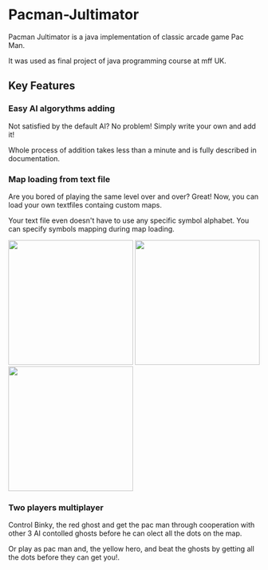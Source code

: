 # Pacman-Jultimator
Pacman Jultimator is a java implementation of classic arcade game Pac Man.

It was used as final project of java programming course at mff UK.

## Key Features
### Easy AI algorythms adding

Not satisfied by the default AI? No problem! Simply write your own and add it!

Whole process of addition takes less than a minute and is fully described in documentation.

### Map loading from text file

Are you bored of playing the same level over and over? Great! Now, you can load your own textfiles containg custom maps.

Your text file even doesn't have to use any specific symbol alphabet. You can specify symbols mapping during map loading.

<p>
  <img src="https://github.com/Fezzzi/Pacman-Jultimator/blob/master/screen0.png" height="auto" width="250px">
  <img src="https://github.com/Fezzzi/Pacman-Jultimator/blob/master/screen1.png" height="auto" width="250px">
  <img src="https://github.com/Fezzzi/Pacman-Jultimator/blob/master/screen2.png" height="auto" width="250px">
</p>

### Two players multiplayer

Control Binky, the red ghost and get the pac man through cooperation with other 3 AI contolled ghosts before he can olect all the dots on the map.

Or play as pac man and, the yellow hero, and beat the ghosts by getting all the dots before they can get you!.
